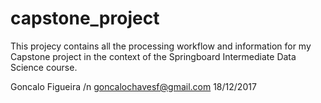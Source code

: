 # capstone_project


This projecy contains all the processing workflow and information for my Capstone project in the context of the Springboard Intermediate Data Science course.

Goncalo Figueira /n
goncalochavesf@gmail.com
18/12/2017
